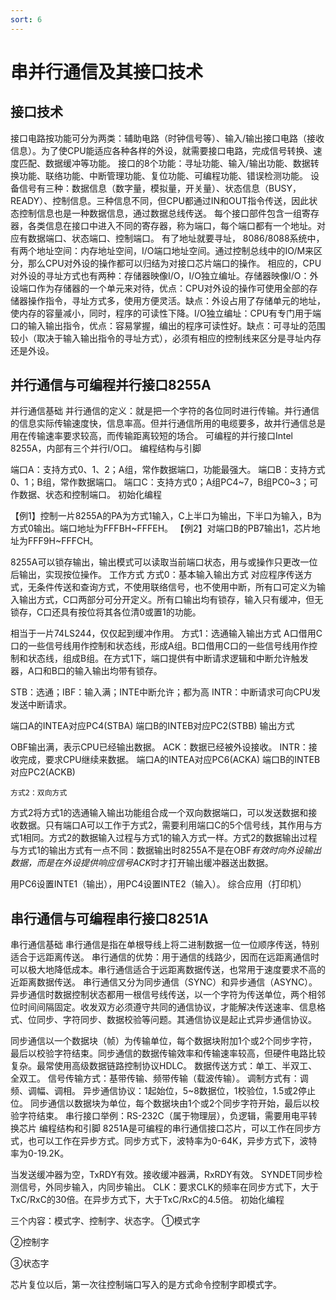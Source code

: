```yaml
---
sort: 6
---
```

# 串并行通信及其接口技术
## 接口技术
接口电路按功能可分为两类：辅助电路（时钟信号等）、输入/输出接口电路（接收信息）。为了使CPU能适应各种各样的外设，就需要接口电路，完成信号转换、速度匹配、数据缓冲等功能。
接口的8个功能：寻址功能、输入/输出功能、数据转换功能、联络功能、中断管理功能、复位功能、可编程功能、错误检测功能。
设备信号有三种：数据信息（数字量，模拟量，开关量）、状态信息（BUSY，READY）、控制信息。三种信息不同，但CPU都通过IN和OUT指令传送，因此状态控制信息也是一种数据信息，通过数据总线传送。
每个接口部件包含一组寄存器，各类信息在接口中进入不同的寄存器，称为端口，每个端口都有一个地址。对应有数据端口、状态端口、控制端口。
有了地址就要寻址， 8086/8088系统中，有两个地址空间：内存地址空间，I/O端口地址空间。通过控制总线中的IO/M来区分，那么CPU对外设的操作都可以归结为对接口芯片端口的操作。
相应的，CPU对外设的寻址方式也有两种：存储器映像I/O，I/O独立编址。存储器映像I/O：外设端口作为存储器的一个单元来对待，优点：CPU对外设的操作可使用全部的存储器操作指令，寻址方式多，使用方便灵活。缺点：外设占用了存储单元的地址，使内存的容量减小，同时，程序的可读性下降。I/O独立编址：CPU有专门用于端口的输入输出指令，优点：容易掌握，编出的程序可读性好。缺点：可寻址的范围较小（取决于输入输出指令的寻址方式），必须有相应的控制线来区分是寻址内存还是外设。
## 并行通信与可编程并行接口8255A
并行通信基础
并行通信的定义：就是把一个字符的各位同时进行传输。并行通信的信息实际传输速度快，信息率高。但并行通信所用的电缆要多，故并行通信总是用在传输速率要求较高，而传输距离较短的场合。
可编程的并行接口Intel 8255A，内部有三个并行I/O口。
编程结构与引脚
 	 
端口A：支持方式0、1、2；A组，常作数据端口，功能最强大。
端口B：支持方式0、1；B组，常作数据端口。
端口C：支持方式0；A组PC4~7，B组PC0~3；可作数据、状态和控制端口。
初始化编程

 
 
【例1】控制一片8255A的PA为方式1输入，C上半口为输出，下半口为输入，B为方式0输出。端口地址为FFFBH~FFFEH。
【例2】对端口B的PB7输出1，芯片地址为FFF9H~FFFCH。
  
8255A可以锁存输出，输出模式可以读取当前端口状态，用与或操作只更改一位后输出，实现按位操作。
工作方式
	方式0：基本输入输出方式
对应程序传送方式，无条件传送和查询方式，不使用联络信号，也不使用中断，所有口可定义为输入输出方式，C口两部分可分开定义。所有口输出均有锁存，输入只有缓冲，但无锁存，C口还具有按位将其各位清0或置1的功能。
 
相当于一片74LS244，仅仅起到缓冲作用。
	方式1：选通输入输出方式
A口借用C口的一些信号线用作控制和状态线，形成A组。B口借用C口的一些信号线用作控制和状态线，组成B组。在方式1下，端口提供有中断请求逻辑和中断允许触发器，A口和B口的输入输出均带有锁存。
   
STB：选通；IBF：输入满；INTE中断允许；都为高 INTR：中断请求可向CPU发发送中断请求。
 
端口A的INTEA对应PC4(STBA)
端口B的INTEB对应PC2(STBB)
输出方式
   
OBF输出满，表示CPU已经输出数据。
ACK：数据已经被外设接收。
INTR：接收完成，要求CPU继续来数据。
端口A的INTEA对应PC6(ACKA)
端口B的INTEB对应PC2(ACKB)
 
	方式2：双向方式
方式2将方式1的选通输入输出功能组合成一个双向数据端口，可以发送数据和接收数据。只有端口A可以工作于方式2，需要利用端口C的5个信号线，其作用与方式1相同。方式2的数据输入过程与方式1的输入方式一样。方式2的数据输出过程与方式1的输出方式有一点不同：数据输出时8255A不是在OBF*有效时向外设输出数据，而是在外设提供响应信号ACK*时才打开输出缓冲器送出数据。
 
用PC6设置INTE1（输出），用PC4设置INTE2（输入）。
综合应用（打印机）

## 串行通信与可编程串行接口8251A
串行通信基础
串行通信是指在单根导线上将二进制数据一位一位顺序传送，特别适合于远距离传送。
串行通信的优势：用于通信的线路少，因而在远距离通信时可以极大地降低成本。串行通信适合于远距离数据传送，也常用于速度要求不高的近距离数据传送。
串行通信又分为同步通信（SYNC）和异步通信（ASYNC）。
异步通信时数据控制状态都用一根信号线传送，以一个字符为传送单位，两个相邻位时间间隔固定。收发双方必须遵守共同的通信协议，才能解决传送速率、信息格式、位同步、字符同步、数据校验等问题。其通信协议是起止式异步通信协议。
 
同步通信以一个数据块（帧）为传输单位，每个数据块附加1个或2个同步字符，最后以校验字符结束。同步通信的数据传输效率和传输速率较高，但硬件电路比较复杂。最常使用高级数据链路控制协议HDLC。
数据传送方式：单工、半双工、全双工。
信号传输方式：基带传输、频带传输（载波传输）。
调制方式有：调频、调幅、调相。
异步通信协议：1起始位，5~8数据位，1校验位，1.5或2停止位。
同步通信以数据块为单位，每个数据块由1个或2个同步字符开始，最后以校验字符结束。
串行接口举例：RS-232C（属于物理层），负逻辑，需要用电平转换芯片
编程结构和引脚
8251A是可编程的串行通信接口芯片，可以工作在同步方式，也可以工作在异步方式。同步方式下，波特率为0-64K，异步方式下，波特率为0-19.2K。
    
当发送缓冲器为空，TxRDY有效。接收缓冲器满，RxRDY有效。
SYNDET同步检测信号，外同步输入，内同步输出。
CLK：要求CLK的频率在同步方式下，大于TxC/RxC的30倍。在异步方式下，大于TxC/RxC的4.5倍。
初始化编程

三个内容：模式字、控制字、状态字。
①模式字
  
②控制字
 
③状态字
 
 
芯片复位以后，第一次往控制端口写入的是方式命令控制字即模式字。
